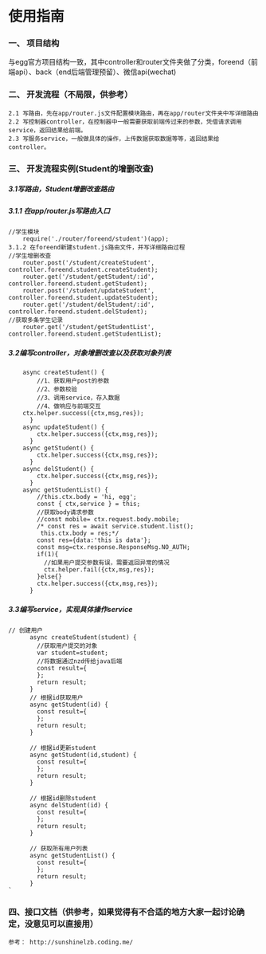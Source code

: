 # 使用指南

### 一、 项目结构  
   与egg官方项目结构一致，其中controller和router文件夹做了分类，foreend（前端api）、back（end后端管理预留）、微信api(wechat)

### 二、 开发流程（不局限，供参考）
    2.1 写路由，先在app/router.js文件配置模块路由，再在app/router文件夹中写详细路由
    2.2 写控制器controller，在控制器中一般需要获取前端传过来的参数，凭借请求调用service，返回结果给前端。
    2.3 写服务service，一般做具体的操作，上传数据获取数据等等，返回结果给controller。   
    
    
### 三、 开发流程实例(Student的增删改查)
##### 3.1写路由，Student增删改查路由
##### 3.1.1 在app/router.js写路由入口

    //学生模块
        require('./router/foreend/student')(app);
    3.1.2 在foreend新建student.js路由文件，并写详细路由过程
    //学生增删改查
        router.post('/student/createStudent', controller.foreend.student.createStudent);
        router.get('/student/getStudent/:id', controller.foreend.student.getStudent);
        router.post('/student/updateStudent', controller.foreend.student.updateStudent);
        router.get('/student/delStudent/:id', controller.foreend.student.delStudent);
    //获取多条学生记录
        router.get('/student/getStudentList', controller.foreend.student.getStudentList);
       
       
##### 3.2编写controller，对象增删改查以及获取对象列表

        async createStudent() {
            //1、获取用户post的参数
            //2、参数校验
            //3、调用service，存入数据
            //4、做响应与前端交互
        ctx.helper.success({ctx,msg,res});
          }
        async updateStudent() {
            ctx.helper.success({ctx,msg,res});
          }
        async getStudent() {
            ctx.helper.success({ctx,msg,res});
          }
        async delStudent() {
            ctx.helper.success({ctx,msg,res});
          }
        async getStudentList() {
            //this.ctx.body = 'hi, egg';
            const { ctx,service } = this;
            //获取body请求参数
            //const mobile= ctx.request.body.mobile;
            /* const res = await service.student.list();
             this.ctx.body = res;*/
            const res={data:'this is data'};
            const msg=ctx.response.ResponseMsg.NO_AUTH;
            if(1){
              //如果用户提交参数有误，需要返回异常的情况
              ctx.helper.fail({ctx,msg,res});
            }else{}
            ctx.helper.success({ctx,msg,res});
          }
    
##### 3.3编写service，实现具体操作service

    // 创建用户
          async createStudent(student) {
            //获取用户提交的对象
            var student=student;
            //将数据通过nzd传给java后端
            const result={
            };
            return result;
          }
          // 根据id获取用户
          async getStudent(id) {
            const result={
            };
            return result;
          }
        
          // 根据id更新student
          async getStudent(id,student) {
            const result={
            };
            return result;
          }
        
          // 根据id删除student
          async delStudent(id) {
            const result={
            };
            return result;
          }
        
          // 获取所有用户列表
          async getStudentList() {
            const result={
            };
            return result;
          }
    `

### 四、接口文档（供参考，如果觉得有不合适的地方大家一起讨论确定，没意见可以直接用）

    参考： http://sunshinelzb.coding.me/
    
